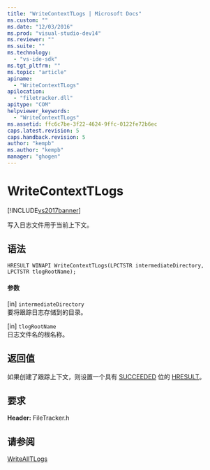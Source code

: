 ```yaml
---
title: "WriteContextTLogs | Microsoft Docs"
ms.custom: ""
ms.date: "12/03/2016"
ms.prod: "visual-studio-dev14"
ms.reviewer: ""
ms.suite: ""
ms.technology: 
  - "vs-ide-sdk"
ms.tgt_pltfrm: ""
ms.topic: "article"
apiname: 
  - "WriteContextTLogs"
apilocation: 
  - "filetracker.dll"
apitype: "COM"
helpviewer_keywords: 
  - "WriteContextTLogs"
ms.assetid: ffc6c7be-3f22-4624-9ffc-0122fe72b6ec
caps.latest.revision: 5
caps.handback.revision: 5
author: "kempb"
ms.author: "kempb"
manager: "ghogen"
---
```

# WriteContextTLogs
[!INCLUDE[vs2017banner](../code-quality/includes/vs2017banner.md)]

写入日志文件用于当前上下文。  
  
## 语法  
  
```  
HRESULT WINAPI WriteContextTLogs(LPCTSTR intermediateDirectory, LPCTSTR tlogRootName);  
```  
  
#### 参数  
 \[in\] `intermediateDirectory`  
 要将跟踪日志存储到的目录。  
  
 \[in\] `tlogRootName`  
 日志文件名的根名称。  
  
## 返回值  
 如果创建了跟踪上下文，则设置一个具有 [SUCCEEDED](assetId:///SUCCEEDED?qualifyHint=False&autoUpgrade=True) 位的 [HRESULT](assetId:///HRESULT?qualifyHint=False&autoUpgrade=True)。  
  
## 要求  
 **Header:** FileTracker.h  
  
## 请参阅  
 [WriteAllTLogs](../msbuild/writealltlogs.md)